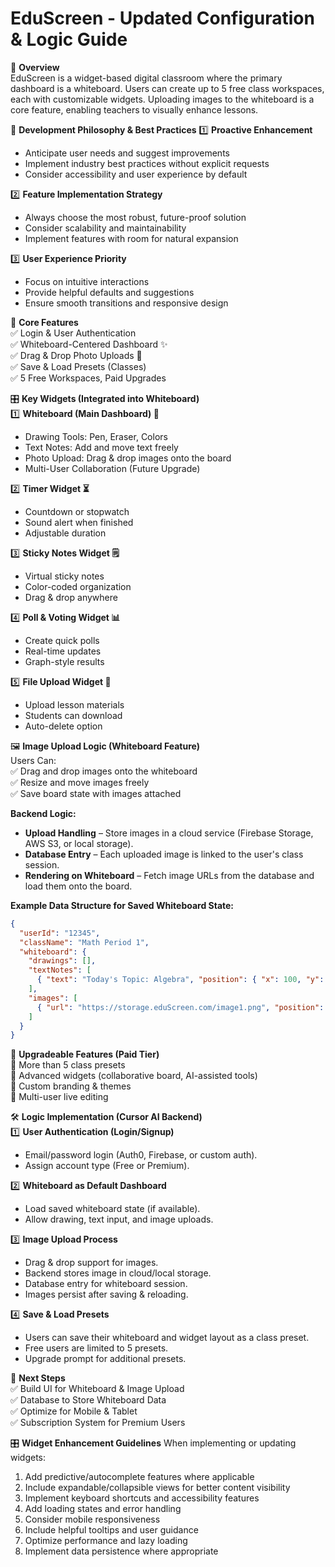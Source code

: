 # EduScreen - Updated Configuration & Logic Guide

📌 **Overview**  
EduScreen is a widget-based digital classroom where the primary dashboard is a whiteboard. Users can create up to 5 free class workspaces, each with customizable widgets. Uploading images to the whiteboard is a core feature, enabling teachers to visually enhance lessons.

🎯 **Development Philosophy & Best Practices**
1️⃣ **Proactive Enhancement**
   - Anticipate user needs and suggest improvements
   - Implement industry best practices without explicit requests
   - Consider accessibility and user experience by default

2️⃣ **Feature Implementation Strategy**
   - Always choose the most robust, future-proof solution
   - Consider scalability and maintainability
   - Implement features with room for natural expansion

3️⃣ **User Experience Priority**
   - Focus on intuitive interactions
   - Provide helpful defaults and suggestions
   - Ensure smooth transitions and responsive design

🔑 **Core Features**  
✅ Login & User Authentication  
✅ Whiteboard-Centered Dashboard ✨  
✅ Drag & Drop Photo Uploads 📸  
✅ Save & Load Presets (Classes)  
✅ 5 Free Workspaces, Paid Upgrades  

🎛️ **Key Widgets (Integrated into Whiteboard)**  
1️⃣ **Whiteboard (Main Dashboard) 📝**  
   - Drawing Tools: Pen, Eraser, Colors  
   - Text Notes: Add and move text freely  
   - Photo Upload: Drag & drop images onto the board  
   - Multi-User Collaboration (Future Upgrade)  

2️⃣ **Timer Widget ⏳**  
   - Countdown or stopwatch  
   - Sound alert when finished  
   - Adjustable duration  

3️⃣ **Sticky Notes Widget 🗒️**  
   - Virtual sticky notes  
   - Color-coded organization  
   - Drag & drop anywhere  

4️⃣ **Poll & Voting Widget 📊**  
   - Create quick polls  
   - Real-time updates  
   - Graph-style results  

5️⃣ **File Upload Widget 📂**  
   - Upload lesson materials  
   - Students can download  
   - Auto-delete option  

🖼️ **Image Upload Logic (Whiteboard Feature)**  
Users Can:  
✅ Drag and drop images onto the whiteboard  
✅ Resize and move images freely  
✅ Save board state with images attached  

**Backend Logic:**  
- **Upload Handling** – Store images in a cloud service (Firebase Storage, AWS S3, or local storage).  
- **Database Entry** – Each uploaded image is linked to the user's class session.  
- **Rendering on Whiteboard** – Fetch image URLs from the database and load them onto the board.  

**Example Data Structure for Saved Whiteboard State:**

```json
{
  "userId": "12345",
  "className": "Math Period 1",
  "whiteboard": {
    "drawings": [],
    "textNotes": [
      { "text": "Today's Topic: Algebra", "position": { "x": 100, "y": 50 } }
    ],
    "images": [
      { "url": "https://storage.eduScreen.com/image1.png", "position": { "x": 200, "y": 150 }, "size": { "width": 300, "height": 200 } }
    ]
  }
}
```

🚀 **Upgradeable Features (Paid Tier)**  
🔹 More than 5 class presets  
🔹 Advanced widgets (collaborative board, AI-assisted tools)  
🔹 Custom branding & themes  
🔹 Multi-user live editing  

🛠️ **Logic Implementation (Cursor AI Backend)**  
1️⃣ **User Authentication (Login/Signup)**  
   - Email/password login (Auth0, Firebase, or custom auth).  
   - Assign account type (Free or Premium).  

2️⃣ **Whiteboard as Default Dashboard**  
   - Load saved whiteboard state (if available).  
   - Allow drawing, text input, and image uploads.  

3️⃣ **Image Upload Process**  
   - Drag & drop support for images.  
   - Backend stores image in cloud/local storage.  
   - Database entry for whiteboard session.  
   - Images persist after saving & reloading.  

4️⃣ **Save & Load Presets**  
   - Users can save their whiteboard and widget layout as a class preset.  
   - Free users are limited to 5 presets.  
   - Upgrade prompt for additional presets.  

📌 **Next Steps**  
✅ Build UI for Whiteboard & Image Upload  
✅ Database to Store Whiteboard Data  
✅ Optimize for Mobile & Tablet  
✅ Subscription System for Premium Users  

🎛️ **Widget Enhancement Guidelines**
When implementing or updating widgets:
1. Add predictive/autocomplete features where applicable
2. Include expandable/collapsible views for better content visibility
3. Implement keyboard shortcuts and accessibility features
4. Add loading states and error handling
5. Consider mobile responsiveness
6. Include helpful tooltips and user guidance
7. Optimize performance and lazy loading
8. Implement data persistence where appropriate